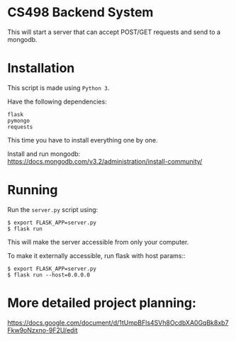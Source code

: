 # CS498 Backend System
This will start a server that can accept POST/GET requests and send to a mongodb.


# Installation

This script is made using ```Python 3```.

Have the following dependencies:
```
flask
pymongo
requests
```

This time you have to install everything one by one.

Install and run mongodb:
https://docs.mongodb.com/v3.2/administration/install-community/

# Running
Run the ```server.py``` script using:
```
$ export FLASK_APP=server.py
$ flask run
```

This will make the server accessible from only your computer.

To make it externally accessible, run flask with host params::
```
$ export FLASK_APP=server.py
$ flask run --host=0.0.0.0
```

# More detailed project planning:
https://docs.google.com/document/d/1tUmpBFls4SVh8OcdbXA0GqBk8xb7Fkw9oNzxno-9F2U/edit
